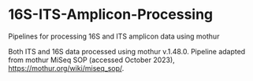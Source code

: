 # 16S-ITS-Amplicon-Processing
Pipelines for processing 16S and ITS amplicon data using mothur

Both ITS and 16S data processed using mothur v.1.48.0. Pipeline adapted from mothur MiSeq SOP (accessed October 2023), https://mothur.org/wiki/miseq_sop/.
